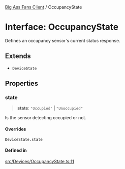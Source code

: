[Big Ass Fans Client](../README.md) / OccupancyState

# Interface: OccupancyState

Defines an occupancy sensor's current status response.

## Extends

- `DeviceState`

## Properties

### state

> **state**: `"Occupied"` \| `"Unoccupied"`

Is the sensor detecting occupied or not.

#### Overrides

`DeviceState.state`

#### Defined in

[src/Devices/OccupancyState.ts:11](https://github.com/mkellsy/baf-client/blob/b1857d963b07500d6d708a4c8106cad07d63cfc0/src/Devices/OccupancyState.ts#L11)
